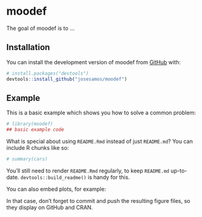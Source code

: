 
<!-- README.md is generated from README.Rmd. Please edit that file -->

# moodef

<!-- badges: start -->
<!-- badges: end -->

The goal of moodef is to …

## Installation

You can install the development version of moodef from
[GitHub](https://github.com/) with:

``` r
# install.packages("devtools")
devtools::install_github("josesamos/moodef")
```

## Example

This is a basic example which shows you how to solve a common problem:

``` r
# library(moodef)
## basic example code
```

What is special about using `README.Rmd` instead of just `README.md`?
You can include R chunks like so:

``` r
# summary(cars)
```

You’ll still need to render `README.Rmd` regularly, to keep `README.md`
up-to-date. `devtools::build_readme()` is handy for this.

You can also embed plots, for example:

In that case, don’t forget to commit and push the resulting figure
files, so they display on GitHub and CRAN.
